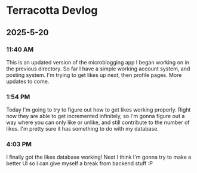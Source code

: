 # Terracotta Devlog

## 2025-5-20
### 11:40 AM
This is an updated version of the microblogging app I began working on in the previous directory. So far I have a simple working account system, and posting system. I'm trying to get likes up next, then profile pages. More updates to come.

### 1:54 PM
Today I'm going to try to figure out how to get likes working properly. Right now they are able to get incremented infinitely, so I'm gonna figure out a way where you can only like or unlike, and still contribute to the number of likes. I'm pretty sure it has something to do with my database.

### 4:03 PM
I finally got the likes database working! Next I think I'm gonna try to make a better UI so I can give myself a break from backend stuff :P
